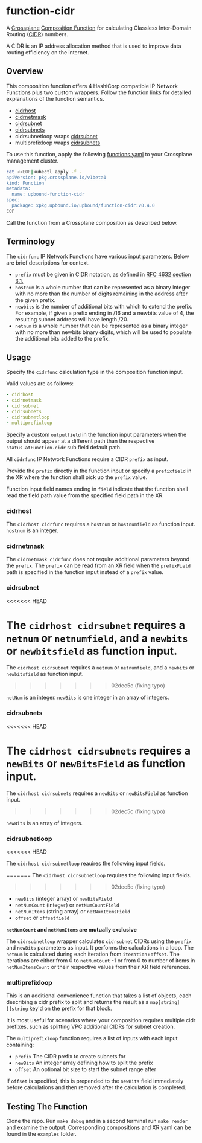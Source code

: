 # function-cidr

A [Crossplane](https://www.crossplane.io/)
[Composition Function](https://docs.crossplane.io/latest/concepts/composition-functions/)
for calculating Classless Inter-Domain Routing
([CIDR](https://en.wikipedia.org/wiki/Classless_Inter-Domain_Routing))
numbers.

A CIDR is an IP address allocation method that is used to improve
data routing efficiency on the internet.

## Overview

This composition function offers 4 HashiCorp compatible IP Network Functions
plus two custom wrappers. Follow the function links for detailed explanations of
the function semantics.

- [cidrhost](https://developer.hashicorp.com/terraform/language/functions/cidrhost)
- [cidrnetmask](https://developer.hashicorp.com/terraform/language/functions/cidrnetmask)
- [cidrsubnet](https://developer.hashicorp.com/terraform/language/functions/cidrsubnet)
- [cidrsubnets](https://developer.hashicorp.com/terraform/language/functions/cidrsubnets)
- cidrsubnetloop wraps [cidrsubnet](https://developer.hashicorp.com/terraform/language/functions/cidrsubnet)
- multiprefixloop wraps [cidrsubnets](https://developer.hashicorp.com/terraform/language/functions/cidrsubnets)

To use this function, apply the following
[functions.yaml](examples/functions.yaml)
to your Crossplane management cluster.

```bash
cat <<EOF|kubectl apply -f -
apiVersion: pkg.crossplane.io/v1beta1
kind: Function
metadata:
  name: upbound-function-cidr
spec:
  package: xpkg.upbound.io/upbound/function-cidr:v0.4.0
EOF
```

Call the function from a Crossplane composition as described below.

## Terminology

The `cidrfunc` IP Network Functions have various input parameters.
Below are brief descriptions for context.

- `prefix` must be given in CIDR notation, as defined in [RFC 4632 section 3.1.](https://datatracker.ietf.org/doc/html/rfc4632#section-3.1)
- `hostnum` is a whole number that can be represented as a binary integer with
  no more than the number of digits remaining in the address after the given
  prefix.
- `newbits` is the number of additional bits with which to extend the prefix.
  For example, if given a prefix ending in /16 and a newbits value of 4, the
  resulting subnet address will have length /20.
- `netnum` is a whole number that can be represented as a binary integer with no
  more than newbits binary digits, which will be used to populate the additional
  bits added to the prefix.

## Usage

Specify the `cidrfunc` calculation type in the composition function input.

Valid values are as follows:

```yaml
- cidrhost
- cidrnetmask
- cidrsubnet
- cidrsubnets
- cidrsubnetloop
- multiprefixloop
```

Specify a custom `outputfield` in the function input parameters when the output
should appear at a different path than the respective `status.atFunction.cidr`
sub field default path.

All `cidrfunc` IP Network Functions require a CIDR `prefix` as input.

Provide the `prefix` directly in the function input or specify a `prefixfield`
in the XR where the function shall pick up the `prefix` value.

Function input field names ending in `field` indicate that the function shall
read the field path value from the specified field path in the XR.

### cidrhost

The `cidrhost cidrfunc` requires a `hostnum` or `hostnumfield` as
function input. `hostnum` is an integer.

### cidrnetmask

The `cidrnetmask cidrfunc` does not require additional parameters beyond the
`prefix`. The `prefix` can be read from an XR field when the `prefixField` path
is specified in the function input instead of a `prefix` value.

### cidrsubnet
<<<<<<< HEAD

The `cidrhost cidrsubnet` requires a `netnum` or `netnumfield`, and a `newbits`
or `newbitsfield` as function input.
=======
The `cidrhost cidrsubnet` requires a `netnum` or `netnumfield`,
and a `newbits` or `newbitsfield` as function input.
>>>>>>> 02dec5c (fixing typo)

`netNum` is an integer.
`newBits` is one integer in an array of integers.

### cidrsubnets
<<<<<<< HEAD

The `cidrhost cidrsubnets` requires a `newBits` or `newBitsField` as function
input.
=======
The `cidrhost cidrsubnets` requires a `newBits`
 or `newBitsField` as function input.
>>>>>>> 02dec5c (fixing typo)

`newBits` is an array of integers.

### cidrsubnetloop
<<<<<<< HEAD

The `cidrhost cidrsubnetloop` reauires the following input fields.

=======
The `cidrhost cidrsubnetloop` requires the following input fields.
>>>>>>> 02dec5c (fixing typo)
- `newBits` (integer array) or `newBitsField`
- `netNumCount` (integer) or `netNumCountField`
- `netNumItems` (string array) or `netNumItemsField`
- `offset` or `offsetfield`

**`netNumCount` and `netNumItems` are mutually exclusive**

The `cidrsubnetloop` wrapper calculates `cidrsubnet` CIDRs using
the `prefix` and `newBits` parameters as input. It performs the
calculations in a loop. The `netnum` is calculated during each
iteration from `iteration`+`offset`. The iterations are either from
0 to `netNumCount` -1 or from 0 to number of items in `netNumItemsCount`
or their respective values from their XR field references.

### multiprefixloop

This is an additional convenience function that takes a list of objects, each
describing a cidr prefix to split and returns the result as a
`map[string][]string` key'd on the prefix for that block.

It is most useful for scenarios where your composition requires multiple cidr
prefixes, such as splitting VPC additional CIDRs for subnet creation.

The `multiprefixloop` function requires a list of inputs with each input
containing:

- `prefix` The CIDR prefix to create subnets for
- `newBits` An integer array defining how to split the prefix
- `offset` An optional bit size to start the subnet range after

If `offset` is specified, this is prepended to the `newBits` field immediately
before calculations and then removed after the calculation is completed.

## Testing The Function

Clone the repo. Run `make debug` and in a second terminal run `make render`
and examine the output. Corresponding compositions and XR yaml can be found in
the `examples` folder.
